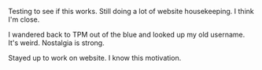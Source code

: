 Testing to see if this works. Still doing a lot of website housekeeping. I think I'm close.

I wandered back to TPM out of the blue and looked up my old username. It's weird. Nostalgia is strong.

Stayed up to work on website. I know this motivation.
